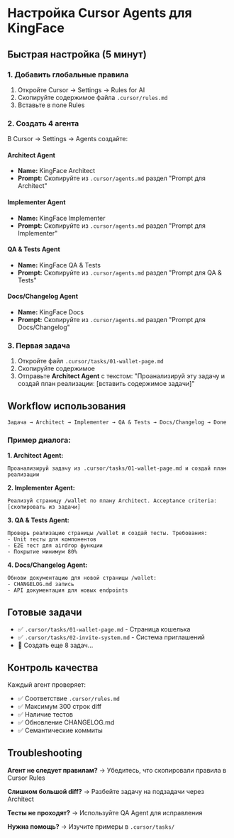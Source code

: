 # Настройка Cursor Agents для KingFace

## Быстрая настройка (5 минут)

### 1. Добавить глобальные правила
1. Откройте Cursor → Settings → Rules for AI
2. Скопируйте содержимое файла `.cursor/rules.md`
3. Вставьте в поле Rules

### 2. Создать 4 агента
В Cursor → Settings → Agents создайте:

#### Architect Agent
- **Name:** KingFace Architect
- **Prompt:** Скопируйте из `.cursor/agents.md` раздел "Prompt для Architect"

#### Implementer Agent  
- **Name:** KingFace Implementer
- **Prompt:** Скопируйте из `.cursor/agents.md` раздел "Prompt для Implementer"

#### QA & Tests Agent
- **Name:** KingFace QA & Tests
- **Prompt:** Скопируйте из `.cursor/agents.md` раздел "Prompt для QA & Tests"

#### Docs/Changelog Agent
- **Name:** KingFace Docs
- **Prompt:** Скопируйте из `.cursor/agents.md` раздел "Prompt для Docs/Changelog"

### 3. Первая задача
1. Откройте файл `.cursor/tasks/01-wallet-page.md`
2. Скопируйте содержимое
3. Отправьте **Architect Agent** с текстом: "Проанализируй эту задачу и создай план реализации: [вставить содержимое задачи]"

## Workflow использования

```
Задача → Architect → Implementer → QA & Tests → Docs/Changelog → Done
```

### Пример диалога:

**1. Architect Agent:**
```
Проанализируй задачу из .cursor/tasks/01-wallet-page.md и создай план реализации
```

**2. Implementer Agent:**
```
Реализуй страницу /wallet по плану Architect. Acceptance criteria:
[скопировать из задачи]
```

**3. QA & Tests Agent:**
```
Проверь реализацию страницы /wallet и создай тесты. Требования:
- Unit тесты для компонентов
- E2E тест для airdrop функции
- Покрытие минимум 80%
```

**4. Docs/Changelog Agent:**
```
Обнови документацию для новой страницы /wallet:
- CHANGELOG.md запись
- API документация для новых endpoints
```

## Готовые задачи

- ✅ `.cursor/tasks/01-wallet-page.md` - Страница кошелька
- ✅ `.cursor/tasks/02-invite-system.md` - Система приглашений
- 🔄 Создать еще 8 задач...

## Контроль качества

Каждый агент проверяет:
- ✅ Соответствие `.cursor/rules.md`
- ✅ Максимум 300 строк diff
- ✅ Наличие тестов
- ✅ Обновление CHANGELOG.md
- ✅ Семантические коммиты

## Troubleshooting

**Агент не следует правилам?**
→ Убедитесь, что скопировали правила в Cursor Rules

**Слишком большой diff?**
→ Разбейте задачу на подзадачи через Architect

**Тесты не проходят?**
→ Используйте QA Agent для исправления

**Нужна помощь?**
→ Изучите примеры в `.cursor/tasks/`